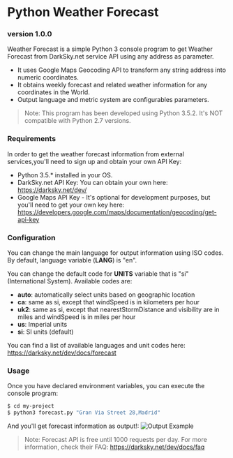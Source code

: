 # Python Weather Forecast
### version 1.0.0
Weather Forecast is a simple Python 3 console program to get Weather Forecast from DarkSky.net service API using any address as parameter. 

  - It uses Google Maps Geocoding API to transform any string address into numeric coordinates.
  - It obtains weekly forecast and related weather information for any coordinates in the World.
  - Output language and metric system are configurables parameters.

> Note: This program has been developed using Python 3.5.2. It's NOT compatible with Python 2.7 versions.

### Requirements

In order to get the weather forecast information from external services,you'll need to sign up and obtain your own API Key:
* Python 3.5.* installed in your OS.
* DarkSky.net API Key: You can obtain your own here: https://darksky.net/dev/
* Google Maps API Key - It's optional for development purposes, but you'll need to get your own key here: https://developers.google.com/maps/documentation/geocoding/get-api-key

### Configuration
You can change the main language for output information using ISO codes. By default, language variable (**LANG**) is "en". 

You can change the default code for **UNITS** variable that is "si" (International System). Available codes are: 
- **auto**: automatically select units based on geographic location
- **ca**: same as si, except that windSpeed is in kilometers per hour
- **uk2**: same as si, except that nearestStormDistance and visibility are in miles and windSpeed is in miles per hour
- **us**: Imperial units
- **si**: SI units (default)

You can find a list of available languages and unit codes here: https://darksky.net/dev/docs/forecast

### Usage
Once you have declared environment variables, you can execute the console program:

```sh
$ cd my-project
$ python3 forecast.py "Gran Via Street 28,Madrid"
```
And you'll get forecast information as output!:
![Output Example](http://ordermin.com/images/python-weather-forecast-output.png)

> Note: Forecast API is free until 1000 requests per day. For more information, check their FAQ: https://darksky.net/dev/docs/faq







